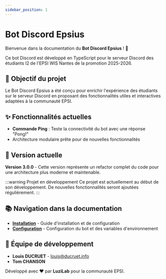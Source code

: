 ```yaml
---
sidebar_position: 1
---
```


# Bot Discord Epsius

Bienvenue dans la documentation du **Bot Discord Epsius** ! 🤖

Ce bot Discord est développé en TypeScript pour le serveur Discord des étudiants I2 de l'EPSI WIS Nantes de la promotion 2025-2026.

## 🎯 Objectif du projet

Le Bot Discord Epsius a été conçu pour enrichir l'expérience des étudiants sur le serveur Discord en proposant des fonctionnalités utiles et interactives adaptées à la communauté EPSI.

## ✨ Fonctionnalités actuelles

- **Commande Ping** : Teste la connectivité du bot avec une réponse "Pong!"
- Architecture modulaire prête pour de nouvelles fonctionnalités

## 🚀 Version actuelle

**Version 3.0.0** - Cette version représente un refactor complet du code pour une architecture plus moderne et maintenable.

:::warning Projet en développement
Ce projet est actuellement au début de son développement. De nouvelles fonctionnalités seront ajoutées régulièrement.
:::

## 📚 Navigation dans la documentation

- **[Installation](./installation)** - Guide d'installation et de configuration
- **[Configuration](./configuration)** - Configuration du bot et des variables d'environnement

## 🤝 Équipe de développement

- **Louis DUCRUET** - [louis@ducruet.info](mailto:louis@ducruet.info)
- **Tom CHANSON**

Développé avec ❤️ par **LuziLab** pour la communauté EPSI.
